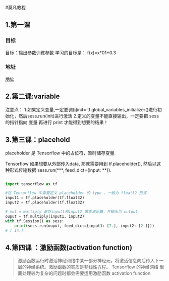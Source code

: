 #莫凡教程

## 1.第一课
### 目标
目标：输出参数训练参数
学习的目标是：
f(x)=x*01+0.3
### 地址
[地址](https://morvanzhou.github.io/tutorials/machine-learning/tensorflow/2-2-example2/)

## 2.第二课:variable
注意点：
1.如果定义变量,一定要调用init= tf.global_variables_initializer()进行初始化，然后sess.run(init)进行激活
2.定义的变量不能直接输出，一定要把 sess 的指针指向 变量 再进行 print 才能得到想要的结果！
## 3.第三课：placehold
placeholder 是 Tensorflow 中的占位符，暂时储存变量.

Tensorflow 如果想要从外部传入data, 那就需要用到 tf.placeholder(), 然后以这种形式传输数据 sess.run(***, feed_dict={input: **}).

```python

import tensorflow as tf

#在 Tensorflow 中需要定义 placeholder 的 type ，一般为 float32 形式
input1 = tf.placeholder(tf.float32)
input2 = tf.placeholder(tf.float32)

# mul = multiply 是将input1和input2 做乘法运算，并输出为 output 
ouput = tf.multiply(input1, input2)
with tf.Session() as sess:
    print(sess.run(ouput, feed_dict={input1: [7.], input2: [2.]}))
# [ 14.]    
```
## 4.第四课 ：激励函数(activation function)
>激励函数运行时激活神经网络中某一部分神经元，将激活信息向后传入下一层的神经系统。激励函数的实质是非线性方程。 Tensorflow 的神经网络 里面处理较为复杂的问题时都会需要运用激励函数 activation function 
